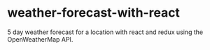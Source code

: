 # weather-forecast-with-react
5 day weather forecast for a location with react and redux using the OpenWeatherMap API.
